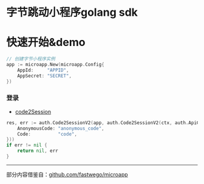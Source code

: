 # 字节跳动小程序golang sdk

# 快速开始&demo
```go
// 创建字节小程序实例
app := microapp.New(microapp.Config{
    AppId:     "APPID",
    AppSecret: "SECRET",
})
```

### 登录
- [code2Session](https://microapp.bytedance.com/docs/zh-CN/mini-app/develop/server/log-in/code-2-session)
```go
res, err := auth.Code2SessionV2(app, auth.Code2SessionV2(ctx, auth.ApiCode2SessionV2Req{
    AnonymousCode: "anonymous_code",
    Code:          "code",
}))
if err != nil {
    return nil, err
}
```





---
部分内容借鉴自：[github.com/fastwego/microapp](https://github.com/21888/microapp)

